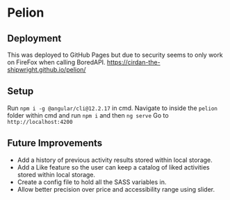# Pelion
## Deployment
This was deployed to GitHub Pages but due to security seems to only work on FireFox when calling BoredAPI.
https://cirdan-the-shipwright.github.io/pelion/

## Setup
Run `npm i -g @angular/cli@12.2.17` in cmd.
Navigate to inside the `pelion` folder within cmd and run `npm i` and then `ng serve`
Go to `http://localhost:4200`

## Future Improvements
- Add a history of previous activity results stored within local storage.
- Add a Like feature so the user can keep a catalog of liked activities stored within local storage.
- Create a config file to hold all the SASS variables in.
- Allow better precision over price and accessibility range using slider.

